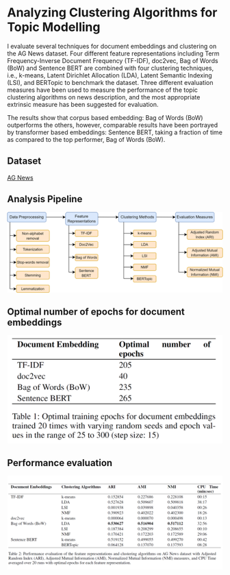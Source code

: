# Analyzing Clustering Algorithms for Topic Modelling
I evaluate several techniques for document embeddings and clustering on the AG News dataset. Four different feature representations including Term Frequency-Inverse Document Frequency (TF-IDF), doc2vec, Bag of Words (BoW) and Sentence BERT are combined with four clustering techniques, i.e., k-means, Latent Dirichlet Allocation (LDA), Latent Semantic Indexing (LSI), and BERTopic to benchmark the dataset. Three different evaluation measures have been used to measure the performance of the topic clustering algorithms on news description, and the most appropriate extrinsic measure has been suggested for evaluation.

The results show that corpus based embedding: Bag of Words (BoW) outperforms the others, however, comparable results have been portrayed by transformer based embeddings: Sentence BERT, taking a fraction of time as compared to the top performer, Bag of Words (BoW).

## Dataset 
[AG News](http://groups.di.unipi.it/~gulli/AG_corpus_of_news_articles.html)

## Analysis Pipeline
![](flowchart.png)

## Optimal number of epochs for document embeddings
![](optimal_epochs.png)

## Performance evaluation
![](performance_evaluation.png)
